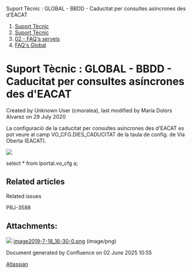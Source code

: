 Suport Tècnic : GLOBAL - BBDD - Caducitat per consultes asíncrones des d'EACAT  

1.  [Suport Tècnic](index.md)
2.  [Suport Tècnic](13893782.md)
3.  [02 - FAQ's serveis](26313393.md)
4.  [FAQ's Global](28705585.md)

Suport Tècnic : GLOBAL - BBDD - Caducitat per consultes asíncrones des d'EACAT
==============================================================================

Created by Unknown User (cmoralea), last modified by Maria Dolors Alvarez on 29 July 2020

  

La configuració de la caducitat per consultes asíncrones des d'EACAT es pot veure al camp VO\_CFG.DIES\_CADUCITAT de la taula de config. de Via Oberta (EACAT).

![](attachments/26313185/26315623.png)

  

select \* from lportal.vo\_cfg a;

Related articles
----------------

  

Related issues

PRJ-3588

Attachments:
------------

![](images/icons/bullet_blue.gif) [image2019-7-18\_16-30-0.png](attachments/26313185/26315623.png) (image/png)  

Document generated by Confluence on 02 June 2025 10:55

[Atlassian](http://www.atlassian.com/)
